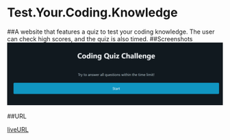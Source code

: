 # Test.Your.Coding.Knowledge
##A website that features a quiz to test your coding knowledge. The user can check high scores, and the quiz is also timed.
##Screenshots
![Screenshot of quiz start screen](./assets/Screenshots/Screenshot%202023-11-15%20182021.png)

##URL

[liveURL](https://rachaelkstokes.github.io/Test.Your.Coding.Knowledge/)